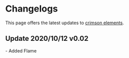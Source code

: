 <h1>Changelogs</h1>
<p>This page offers the latest updates to <a href="www.roblox.com/games/5737289265/Crimson-Elements-REMAKE">crimson elements</a>.</p>

<h2>Update 2020/10/12 v0.02</h2>
<p>
 - Added Flame
</p>
